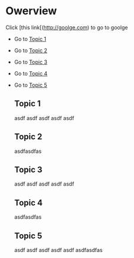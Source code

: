 # Owerview
Click [this link[(http://goolge.com) to go to goolge

- Go to [ Topic 1 ](#topic-1)
- Go to [ Topic 2 ](#topic-2)
-  Go to [ Topic 3 ](#topic-3)
-  Go to [ Topic 4 ](#topic-4)
- Go to [ Topic 5 ](#topic-5)

  ## Topic 1
  asdf asdf asdf asdf asdf
  ## Topic 2
  asdfasdfas
  ## Topic 3
  asdf asdf asdf asdf asdf
  ## Topic 4
  asdfasdfas
  ## Topic 5
  asdf asdf asdf asdf asdf
  asdfasdfas
